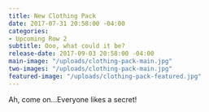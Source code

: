 ```yaml
---
title: New Clothing Pack
date: 2017-07-31 20:58:00 -04:00
categories:
- Upcoming Row 2
subtitle: Ooo, what could it be?
release-date: 2017-09-03 20:58:00 -04:00
main-image: "/uploads/clothing-pack-main.jpg"
two-images: "/uploads/clothing-pack-main.jpg"
featured-image: "/uploads/clothing-pack-featured.jpg"
---
```


Ah, come on...Everyone likes a secret!